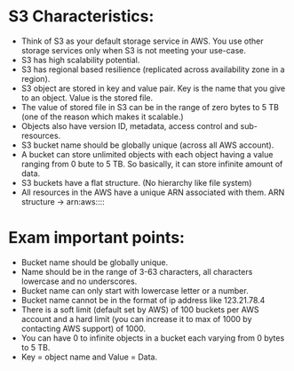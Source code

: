 # S3 Characteristics:
- Think of S3 as your default storage service in AWS. You use other storage services only when S3 is not meeting your use-case.
- S3 has high scalability potential.
- S3 has regional based resilience (replicated across availability zone in a region).
- S3 object are stored in key and value pair. Key is the name that you give to an object. Value is the stored file. 
- The value of stored file in S3 can be in the range of zero bytes to 5 TB (one of the reason which makes it scalable.)
- Objects also have version ID, metadata, access control and sub-resources.
- S3 bucket name should be globally unique (across all AWS account). 
- A bucket can store unlimited objects with each object having a value ranging from 0 bute to 5 TB. So basically, it can store infinite amount of data.
- S3 buckets have a flat structure. (No hierarchy like file system)
- All resources in the AWS have a unique ARN associated with them. 
    ARN structure -> arn:aws:<service>:<region>:<account-number>:<resource-name>

# Exam important points:
- Bucket name should be globally unique.
- Name should be in the range of 3-63 characters, all characters lowercase and no underscores.
- Bucket name can only start with lowercase letter or a number.
- Bucket name cannot be in the format of ip address like 123.21.78.4
- There is a soft limit (default set by AWS) of 100 buckets per AWS account and a hard limit (you can increase it to max of 1000 by contacting AWS support) of 1000.  
- You can have 0 to infinite objects in a bucket each varying from 0 bytes to 5 TB.
- Key = object name and Value = Data.

